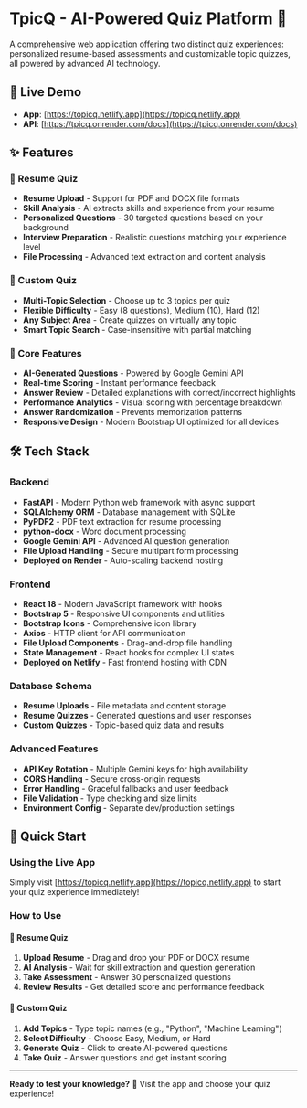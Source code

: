 # TpicQ - AI-Powered Quiz Platform 🎯

A comprehensive web application offering two distinct quiz experiences: personalized resume-based assessments and customizable topic quizzes, all powered by advanced AI technology.

## 🌟 Live Demo

- **App**: [https://topicq.netlify.app](https://topicq.netlify.app)
- **API**: [https://tpicq.onrender.com/docs](https://tpicq.onrender.com/docs)

## ✨ Features

### 📄 Resume Quiz

- **Resume Upload** - Support for PDF and DOCX file formats
- **Skill Analysis** - AI extracts skills and experience from your resume
- **Personalized Questions** - 30 targeted questions based on your background
- **Interview Preparation** - Realistic questions matching your experience level
- **File Processing** - Advanced text extraction and content analysis

### 🎨 Custom Quiz

- **Multi-Topic Selection** - Choose up to 3 topics per quiz
- **Flexible Difficulty** - Easy (8 questions), Medium (10), Hard (12)
- **Any Subject Area** - Create quizzes on virtually any topic
- **Smart Topic Search** - Case-insensitive with partial matching

### 🚀 Core Features

- **AI-Generated Questions** - Powered by Google Gemini API
- **Real-time Scoring** - Instant performance feedback
- **Answer Review** - Detailed explanations with correct/incorrect highlights
- **Performance Analytics** - Visual scoring with percentage breakdown
- **Answer Randomization** - Prevents memorization patterns
- **Responsive Design** - Modern Bootstrap UI optimized for all devices

## 🛠️ Tech Stack

### Backend

- **FastAPI** - Modern Python web framework with async support
- **SQLAlchemy ORM** - Database management with SQLite
- **PyPDF2** - PDF text extraction for resume processing
- **python-docx** - Word document processing
- **Google Gemini API** - Advanced AI question generation
- **File Upload Handling** - Secure multipart form processing
- **Deployed on Render** - Auto-scaling backend hosting

### Frontend

- **React 18** - Modern JavaScript framework with hooks
- **Bootstrap 5** - Responsive UI components and utilities
- **Bootstrap Icons** - Comprehensive icon library
- **Axios** - HTTP client for API communication
- **File Upload Components** - Drag-and-drop file handling
- **State Management** - React hooks for complex UI states
- **Deployed on Netlify** - Fast frontend hosting with CDN

### Database Schema

- **Resume Uploads** - File metadata and content storage
- **Resume Quizzes** - Generated questions and user responses
- **Custom Quizzes** - Topic-based quiz data and results

### Advanced Features

- **API Key Rotation** - Multiple Gemini keys for high availability
- **CORS Handling** - Secure cross-origin requests
- **Error Handling** - Graceful fallbacks and user feedback
- **File Validation** - Type checking and size limits
- **Environment Config** - Separate dev/production settings

## 🚀 Quick Start

### Using the Live App

Simply visit [https://topicq.netlify.app](https://topicq.netlify.app) to start your quiz experience immediately!

### How to Use

#### 📄 Resume Quiz

1. **Upload Resume** - Drag and drop your PDF or DOCX resume
2. **AI Analysis** - Wait for skill extraction and question generation
3. **Take Assessment** - Answer 30 personalized questions
4. **Review Results** - Get detailed score and performance feedback

#### 🎨 Custom Quiz

1. **Add Topics** - Type topic names (e.g., "Python", "Machine Learning")
2. **Select Difficulty** - Choose Easy, Medium, or Hard
3. **Generate Quiz** - Click to create AI-powered questions
4. **Take Quiz** - Answer questions and get instant scoring

---

**Ready to test your knowledge?** 🎯 Visit the app and choose your quiz experience!
